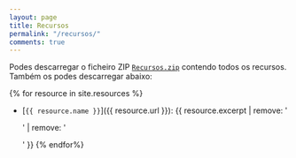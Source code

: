 ```yaml
---
layout: page
title: Recursos
permalink: "/recursos/"
comments: true
---
```


Podes descarregar o ficheiro ZIP [`Recursos.zip`](/livro1/Recursos.zip) contendo todos os recursos. Também os podes descarregar abaixo:

{% for resource in site.resources %}
* [`{{ resource.name }}`]({{ resource.url }}): {{ resource.excerpt | remove: '<p>' | remove: '</p>' }}
{% endfor%}